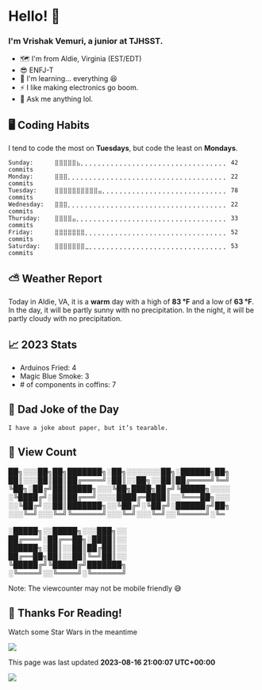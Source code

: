 # Hello! 👋

### I'm Vrishak Vemuri, a junior at TJHSST.

- 🗺️ I'm from Aldie, Virginia (EST/EDT)
- 😎 ENFJ-T
- 🌱 I'm learning... everything 😆
- ⚡ I like making electronics go boom.
- 💬 Ask me anything lol.

## 🖥️ Coding Habits

I tend to code the most on **Tuesdays**, but code the least on **Mondays**.
```
Sunday:		 ⣿⣿⣿⣿⣿⣦⡀⡀⡀⡀⡀⡀⡀⡀⡀⡀⡀⡀⡀⡀⡀⡀⡀⡀⡀⡀⡀⡀⡀⡀⡀⡀⡀⡀⡀⡀⡀⡀⡀⡀ 42 commits
Monday:		 ⣿⣿⣿⡀⡀⡀⡀⡀⡀⡀⡀⡀⡀⡀⡀⡀⡀⡀⡀⡀⡀⡀⡀⡀⡀⡀⡀⡀⡀⡀⡀⡀⡀⡀⡀⡀⡀⡀⡀⡀ 22 commits
Tuesday:	 ⣿⣿⣿⣿⣿⣿⣿⣿⣿⣿⣤⡀⡀⡀⡀⡀⡀⡀⡀⡀⡀⡀⡀⡀⡀⡀⡀⡀⡀⡀⡀⡀⡀⡀⡀⡀⡀⡀⡀⡀ 78 commits
Wednesday:	 ⣿⣿⣿⡀⡀⡀⡀⡀⡀⡀⡀⡀⡀⡀⡀⡀⡀⡀⡀⡀⡀⡀⡀⡀⡀⡀⡀⡀⡀⡀⡀⡀⡀⡀⡀⡀⡀⡀⡀⡀ 22 commits
Thursday:	 ⣿⣿⣿⣿⣤⡀⡀⡀⡀⡀⡀⡀⡀⡀⡀⡀⡀⡀⡀⡀⡀⡀⡀⡀⡀⡀⡀⡀⡀⡀⡀⡀⡀⡀⡀⡀⡀⡀⡀⡀ 33 commits
Friday:		 ⣿⣿⣿⣿⣿⣿⣿⡀⡀⡀⡀⡀⡀⡀⡀⡀⡀⡀⡀⡀⡀⡀⡀⡀⡀⡀⡀⡀⡀⡀⡀⡀⡀⡀⡀⡀⡀⡀⡀⡀ 52 commits
Saturday:	 ⣿⣿⣿⣿⣿⣿⣿⣀⡀⡀⡀⡀⡀⡀⡀⡀⡀⡀⡀⡀⡀⡀⡀⡀⡀⡀⡀⡀⡀⡀⡀⡀⡀⡀⡀⡀⡀⡀⡀⡀ 53 commits
```

## ⛅ Weather Report
Today in Aldie, VA, it is a **warm** day with a high of **83 °F** and a low of **63 °F**. In the day, it will be partly sunny with no precipitation. In the night, it will be partly cloudy with no precipitation.
## 📈 2023 Stats
- Arduinos Fried: 4
- Magic Blue Smoke: 3
- \# of components in coffins: 7
## 🤣 Dad Joke of the Day
``` I have a joke about paper, but it’s tearable. ```
## 👀 View Count

██╗░░░██╗██╗███████╗░██╗░░░░░░░██╗░██████╗██╗
<br/>██║░░░██║██║██╔════╝░██║░░██╗░░██║██╔════╝╚═╝
<br/>╚██╗░██╔╝██║█████╗░░░╚██╗████╗██╔╝╚█████╗░░░░
<br/>░╚████╔╝░██║██╔══╝░░░░████╔═████║░░╚═══██╗░░░
<br/>░░╚██╔╝░░██║███████╗░░╚██╔╝░╚██╔╝░██████╔╝██╗
<br/>░░░╚═╝░░░╚═╝╚══════╝░░░╚═╝░░░╚═╝░░╚═════╝░╚═
<br/>
<br/>░█████╗░░█████╗░░░███╗░░
<br/>██╔═══╝░██╔══██╗░████║░░
<br/>██████╗░██║░░██║██╔██║░░
<br/>██╔══██╗██║░░██║╚═╝██║░░
<br/>╚█████╔╝╚█████╔╝███████╗
<br/>░╚════╝░░╚════╝░╚══════╝

 Note: The viewcounter may not be mobile friendly 😅
## 🙏 Thanks For Reading!
Watch some Star Wars in the meantime

![](https://github.com/vninja007/ReadmeUpdater/blob/main/star%20wars.gif)

 This page was last updated **2023-08-16 21:00:07 UTC+00:00**

![](https://komarev.com/ghpvc/?username=vninja007&style=for-the-badge&label=%20&color=FFFFFF)